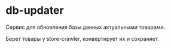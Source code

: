 # db-updater

Сервис для обновления базы данных актуальными товарами.

Берет товары у store-crawler, конвертирует их и сохраняет.